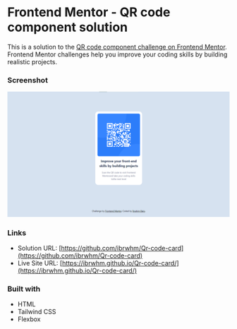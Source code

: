 # Frontend Mentor - QR code component solution

This is a solution to the [QR code component challenge on Frontend Mentor](https://www.frontendmentor.io/challenges/qr-code-component-iux_sIO_H). Frontend Mentor challenges help you improve your coding skills by building realistic projects. 

### Screenshot

![](./images/images.png)


### Links

- Solution URL: [https://github.com/ibrwhm/Qr-code-card](https://github.com/ibrwhm/Qr-code-card)
- Live Site URL: [https://ibrwhm.github.io/Qr-code-card/](https://ibrwhm.github.io/Qr-code-card/)

### Built with

- HTML
- Tailwind CSS
- Flexbox
